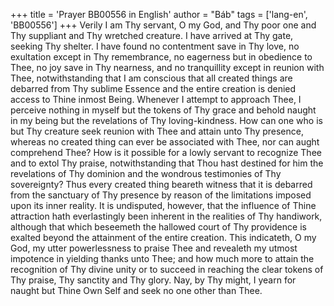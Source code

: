 +++
title = 'Prayer BB00556 in English'
author = "Báb"
tags = ['lang-en', 'BB00556']
+++
Verily I am Thy servant, O my God, and Thy poor one and Thy suppliant and Thy wretched creature.  I have arrived at Thy gate, seeking Thy shelter.  I have found no contentment save in Thy love, no exultation except in Thy remembrance, no eagerness but in obedience to Thee, no joy save in Thy nearness, and no tranquillity except in reunion with Thee, notwithstanding that I am conscious that all created things are debarred from Thy sublime Essence and the entire creation is denied access to Thine inmost Being.  Whenever I attempt to approach Thee, I perceive nothing in myself but the tokens of Thy grace and behold naught in my being but the revelations of Thy loving-kindness.  How can one who is but Thy creature seek reunion with Thee and attain unto Thy presence, whereas no created thing can ever be associated with Thee, nor can aught comprehend Thee?  How is it possible for a lowly servant to recognize Thee and to extol Thy praise, notwithstanding that Thou hast destined for him the revelations of Thy dominion and the wondrous testimonies of Thy sovereignty?  Thus every created thing beareth witness that it is debarred from the sanctuary of Thy presence by reason of the limitations imposed upon its inner reality.  It is undisputed, however, that the influence of Thine attraction hath everlastingly been inherent in the realities of Thy handiwork, although that which beseemeth the hallowed court of Thy providence is exalted beyond the attainment of the entire creation.  This indicateth, O my God, my utter powerlessness to praise Thee and revealeth my utmost impotence in yielding thanks unto Thee; and how much more to attain the recognition of Thy divine unity or to succeed in reaching the clear tokens of Thy praise, Thy sanctity and Thy glory.  Nay, by Thy might, I yearn for naught but Thine Own Self and seek no one other than Thee.
